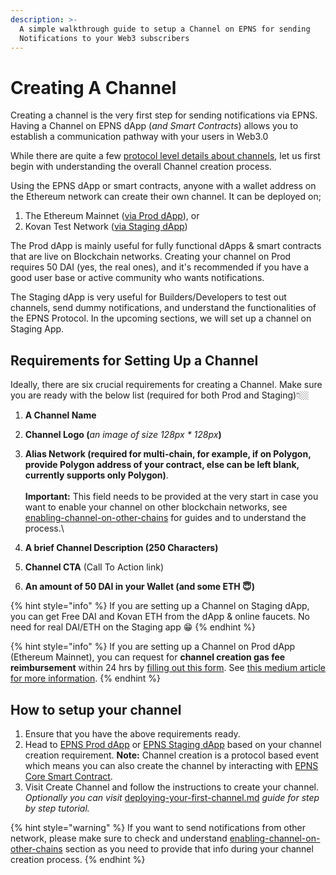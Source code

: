 ```yaml
---
description: >-
  A simple walkthrough guide to setup a Channel on EPNS for sending
  Notifications to your Web3 subscribers
---
```


# Creating A Channel

Creating a channel is the very first step for sending notifications via EPNS. Having a Channel on EPNS dApp (_and Smart Contracts_) allows you to establish a communication pathway with your users in Web3.0

While there are quite a few [protocol level details about channels](../../developer-tooling/epns-smart-contracts/epns-core-contract/channel-creation-process-on-smart-contract.md), let us first begin with understanding the overall Channel creation process.

Using the EPNS dApp or smart contracts, anyone with a wallet address on the Ethereum network can create their own channel. It can be deployed on;

1. The Ethereum Mainnet ([via Prod dApp](https://app.epns.io)), or
2. Kovan Test Network ([via Staging dApp](https://staging.epns.io))

The Prod dApp is mainly useful for fully functional dApps & smart contracts that are live on Blockchain networks. Creating your channel on Prod requires 50 DAI (yes, the real ones), and it's recommended if you have a good user base or active community who wants notifications.

The Staging dApp is very useful for Builders/Developers to test out channels, send dummy notifications, and understand the functionalities of the EPNS Protocol. In the upcoming sections, we will set up a channel on Staging App.

## Requirements for Setting Up a Channel

Ideally, there are six crucial requirements for creating a Channel. Make sure you are ready with the below list (required for both Prod and Staging)👇🏼

1. **A Channel Name**
2. **Channel Logo (**_an image of size 128px \* 128px_**)**
3. **Alias Network (**required for multi-chain, for example, if on Polygon, provide Polygon address of your contract, else can be left blank, currently supports only Polygon**)**. \
   \
   **Important:** This field needs to be provided at the very start in case you want to enable your channel on other blockchain networks, see [enabling-channel-on-other-chains](enabling-channel-on-other-chains/ "mention") for guides and to understand the process.\

4. **A brief Channel Description (**250 Characters**)**
5. **Channel CTA** (Call To Action link)
6. **An amount of 50 DAI in your Wallet (**and some ETH :innocent:**)**

{% hint style="info" %}
If you are setting up a Channel on Staging dApp, you can get Free DAI and Kovan ETH from the dApp & online faucets. No need for real DAI/ETH on the Staging app 😁
{% endhint %}

{% hint style="info" %}
If you are setting up a Channel on Prod dApp (Ethereum Mainnet), you can request for **channel creation gas fee reimbursement** within 24 hrs by [filling out this form](https://docs.google.com/forms/d/e/1FAIpQLScNQ2\_mACRQgyIPsr47woE69\_FOds8aLIGupT20QIEUMfgnQw/viewform). See [this medium article for more information](https://medium.com/ethereum-push-notification-service/calling-all-hobbyist-devs-channel-creation-gas-fee-is-now-refundable-6631ccd01baf).
{% endhint %}

## How to setup your channel

1. Ensure that you have the above requirements ready.
2. Head to [EPNS Prod dApp](https://app.epns.io) or [EPNS Staging dApp](https://staging.epns.io) based on your channel creation requirement. **Note:** Channel creation is a protocol based event which means you can also create the channel by interacting with [EPNS Core Smart Contract](../../developer-tooling/epns-smart-contracts/epns-core-contract/channel-creation-process-on-smart-contract.md).
3. Visit Create Channel and follow the instructions to create your channel. _Optionally you can visit_  [deploying-your-first-channel.md](../examples/deploying-your-first-channel.md "mention") _guide for step by step tutorial._

{% hint style="warning" %}
If you want to send notifications from other network, please make sure to check and understand [enabling-channel-on-other-chains](enabling-channel-on-other-chains/ "mention") section as you need to provide that info during your channel creation process.
{% endhint %}
